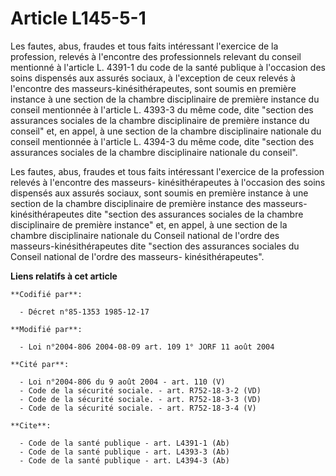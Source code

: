 # Article L145-5-1

Les fautes, abus, fraudes et tous faits intéressant l'exercice de la profession, relevés à l'encontre des professionnels
relevant du conseil mentionné à l'article L. 4391-1 du code de la santé publique à l'occasion des soins dispensés aux assurés
sociaux, à l'exception de ceux relevés à l'encontre des masseurs-kinésithérapeutes, sont soumis en première instance à une
section de la chambre disciplinaire de première instance du conseil mentionnée à l'article L. 4393-3 du même code, dite
"section des assurances sociales de la chambre disciplinaire de première instance du conseil" et, en appel, à une section de
la chambre disciplinaire nationale du conseil mentionnée à l'article L. 4394-3 du même code, dite "section des assurances
sociales de la chambre disciplinaire nationale du conseil".

Les fautes, abus, fraudes et tous faits intéressant l'exercice de la profession relevés à l'encontre des masseurs-
kinésithérapeutes à l'occasion des soins dispensés aux assurés sociaux, sont soumis en première instance à une section de la
chambre disciplinaire de première instance des masseurs-kinésithérapeutes dite "section des assurances sociales de la chambre
disciplinaire de première instance" et, en appel, à une section de la chambre disciplinaire nationale du Conseil national de
l'ordre des masseurs-kinésithérapeutes dite "section des assurances sociales du Conseil national de l'ordre des masseurs-
kinésithérapeutes".

**Liens relatifs à cet article**

	**Codifié par**:

	  - Décret n°85-1353 1985-12-17

	**Modifié par**:

	  - Loi n°2004-806 2004-08-09 art. 109 1° JORF 11 août 2004

	**Cité par**:

	  - Loi n°2004-806 du 9 août 2004 - art. 110 (V)
	  - Code de la sécurité sociale. - art. R752-18-3-2 (VD)
	  - Code de la sécurité sociale. - art. R752-18-3-3 (VD)
	  - Code de la sécurité sociale. - art. R752-18-3-4 (V)

	**Cite**:

	  - Code de la santé publique - art. L4391-1 (Ab)
	  - Code de la santé publique - art. L4393-3 (Ab)
	  - Code de la santé publique - art. L4394-3 (Ab)

